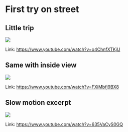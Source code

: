 # First try on street
## Little trip
![](https://img.youtube.com/vi/o4ChnfXTKjU/0.jpg)

Link: https://www.youtube.com/watch?v=o4ChnfXTKjU

## Same with inside view
![](https://img.youtube.com/vi/FXiMbfj9BX8/0.jpg)

Link: https://www.youtube.com/watch?v=FXiMbfj9BX8

## Slow motion excerpt
![](https://img.youtube.com/vi/635VaCyS0GQ/0.jpg)

Link: https://www.youtube.com/watch?v=635VaCyS0GQ
